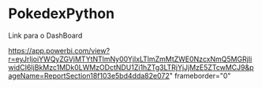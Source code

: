 # PokedexPython

Link para o DashBoard

https://app.powerbi.com/view?r=eyJrIjoiYWQyZGVjMTYtNTlmNy00YjIxLTlmZmMtZWE0NzcxNmQ5MGRjIiwidCI6IjBkMzc1MDk0LWMzODctNDU1Zi1hZTg3LTRjYjJjMzE5ZTcwMCJ9&pageName=ReportSection18f103e5bd4dda82e072" frameborder="0"
